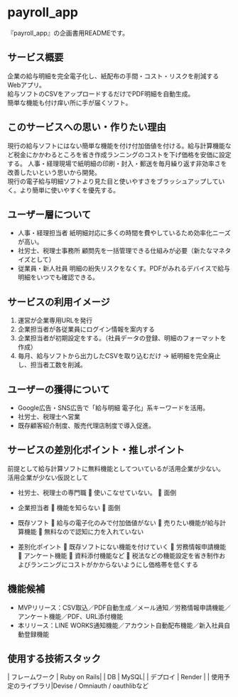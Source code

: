# payroll_app
『payroll_app』の企画書用READMEです。

## サービス概要
企業の給与明細を完全電子化し、紙配布の手間・コスト・リスクを削減するWebアプリ。  
給与ソフトのCSVをアップロードするだけでPDF明細を自動生成。  
簡単な機能も付け痒い所に手が届くソフト。


## このサービスへの思い・作りたい理由
現行の給与ソフトにはない簡単な機能を付け付加価値を付ける。給与計算機能など税金にかかわるところを省き作成ランニングのコストを下げ価格を安価に設定する。
人事・経理現場で紙明細の印刷・封入・郵送を毎月繰り返す非効率さを改善したいという思いから開発。  
現行の電子給与明細ソフトより見た目と使いやすさをブラッシュアップしていく。より簡単に使いやすくを優先する。


## ユーザー層について
-	人事・経理担当者  紙明細対応に多くの時間を費やしているため効率化ニーズが高い。 
-	社労士、税理士事務所  顧問先を一括管理できる仕組みが必要（新たなマネタイズとして）
-	従業員・新人社員  明細の紛失リスクをなくす。PDFがみれるデバイスで給与明細をいつでも確認できる。


## サービスの利用イメージ
1. 運営が企業専用URLを発行
2. 企業担当者が各従業員にログイン情報を案内する
3. 企業担当者が初期設定をする。（社員データの登録、明細のフォーマットを作成）
4. 毎月、給与ソフトから出力したCSVを取り込むだけ
→ 紙明細を完全廃止し、担当者工数を削減。


## ユーザーの獲得について
- Google広告・SNS広告で「給与明細 電子化」系キーワードを活用。  
- 社労士、税理士へ営業
- 既存顧客紹介制度、販売代理店制度で導入促進。


## サービスの差別化ポイント・推しポイント
前提として給与計算ソフトに無料機能としてついているが活用企業が少ない。
活用企業が少ない仮説として
-	社労士、税理士の専門職
	使いこなせていない。
	面倒
-	企業担当者
	機能を知らない
	面倒
-	既存ソフト
	給与の電子化のみで付加価値がない
	売りたい機能が給与計算機能
	無料なので認知に力を入れていない

-	差別化ポイント
	既存ソフトにない機能を付けていく
	労務情報申請機能
	アンケート機能
	資料添付機能など
	税法などの機能設定を省き制作およびランニングにコストがかからないようにし価格帯を低くする


## 機能候補
-	MVPリリース：CSV取込／PDF自動生成／メール通知／労務情報申請機能／アンケート機能／PDF、URL添付機能  
-	本リリース：LINE WORKS通知機能／アカウント自動配布機能／新入社員自動登録機能


## 使用する技術スタック
| フレームワーク | Ruby on Rails|
| DB | MySQL|
| デプロイ | Render |
| 使用予定のライブラリ|Devise / Omniauth / oauthlibなど
